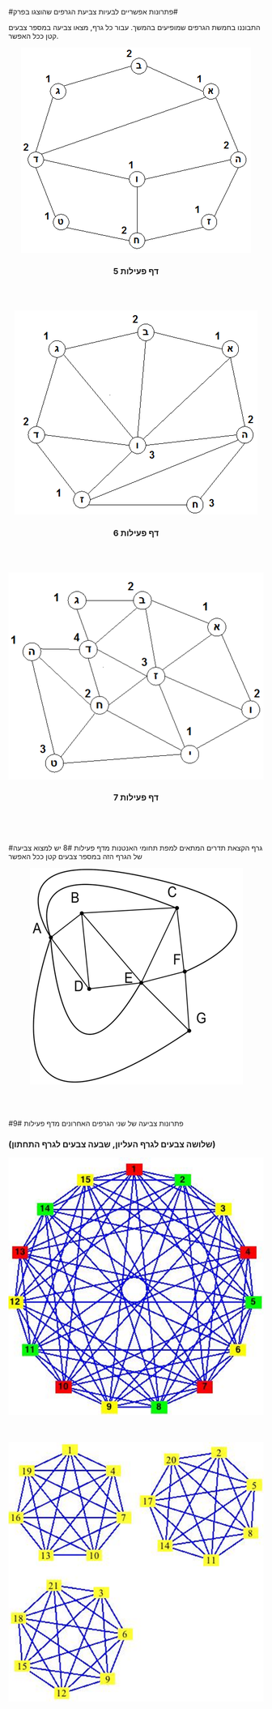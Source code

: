 
#פתרונות אפשריים לבעיות צביעת הגרפים שהוצגו בפרק#

התבוננו בחמשת הגרפים שמופיעים בהמשך. עבור כל גרף, מצאו צביעה במספר צבעים קטן ככל האפשר.

<div id="container" align="center">
  <img class="img-responsive" src="img16.png" title=""/>
<br>
<h3>דף פעילות 5</h3>
</div>
<br>
<br>
<br>
<div id="container" align="center">
  <img class="img-responsive" src="img17.png" title=""/>
<br>
<h3>דף פעילות 6</h3>
</div>
<br>
<br>
<br>
<div id="container" align="center">
  <img class="img-responsive" src="img18.png" title=""/>
<br>
<h3>דף פעילות 7</h3>
</div>
<br>
<br>
<br>

#גרף הקצאת תדרים המתאים למפת תחומי האנטנות מדף פעילות 8#
יש למצוא צביעה של הגרף הזה במספר צבעים קטן ככל האפשר
<div id="container" align="center">
  <img class="img-responsive" src="img19.png" title=""/>
</div>
<br>
<br>
<br>

#פתרונות צביעה של שני הגרפים האחרונים מדף פעילות 9#
### (שלושה צבעים לגרף העליון, שבעה צבעים לגרף התחתון)
<div id="container" align="center">
  <img class="img-responsive" src="img20.png" title=""/>
</div>
<br>
<br>
<br>
<div id="container" align="center">
  <img class="img-responsive" src="img21.png" title=""/>
</div>
<br>
<br>
<br>
